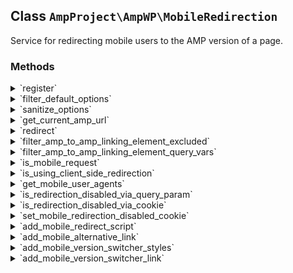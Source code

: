 ## Class `AmpProject\AmpWP\MobileRedirection`

Service for redirecting mobile users to the AMP version of a page.

### Methods
<details>
<summary>`register`</summary>

```php
public register()
```

Register.


</details>
<details>
<summary>`filter_default_options`</summary>

```php
public filter_default_options( $defaults )
```

Add default option.


</details>
<details>
<summary>`sanitize_options`</summary>

```php
public sanitize_options( $options, $new_options )
```

Sanitize options.


</details>
<details>
<summary>`get_current_amp_url`</summary>

```php
public get_current_amp_url()
```

Get the AMP version of the current URL.


</details>
<details>
<summary>`redirect`</summary>

```php
public redirect()
```

Add redirection logic if available for request.


</details>
<details>
<summary>`filter_amp_to_amp_linking_element_excluded`</summary>

```php
public filter_amp_to_amp_linking_element_excluded( $excluded, $url )
```

Ensure that links/forms which point to ?noamp up-front are excluded from AMP-to-AMP linking.


</details>
<details>
<summary>`filter_amp_to_amp_linking_element_query_vars`</summary>

```php
public filter_amp_to_amp_linking_element_query_vars( $query_vars, $excluded )
```

Ensure that links/forms which point to ?noamp up-front are excluded from AMP-to-AMP linking.


</details>
<details>
<summary>`is_mobile_request`</summary>

```php
public is_mobile_request()
```

Determine if the current request is from a mobile device by looking at the User-Agent request header.

This only applies if client-side redirection has been disabled.


</details>
<details>
<summary>`is_using_client_side_redirection`</summary>

```php
public is_using_client_side_redirection()
```

Determine if mobile redirection should be done via JavaScript.

If auto-redirection is disabled due to being in the Customizer preview or in AMP Dev Mode (and thus possibly in Paired Browsing), then client-side redirection is forced.


</details>
<details>
<summary>`get_mobile_user_agents`</summary>

```php
public get_mobile_user_agents()
```

Get a list of mobile user agents to use for comparison against the user agent from the current request.

Each entry may either be a simple string needle, or it be a regular expression serialized as a string in the form of `/pattern/[i]*`. If a user agent string does not match this pattern, then the string will be used as a simple string needle for the haystack.


</details>
<details>
<summary>`is_redirection_disabled_via_query_param`</summary>

```php
public is_redirection_disabled_via_query_param()
```

Determine if mobile redirection is disabled via query param.


</details>
<details>
<summary>`is_redirection_disabled_via_cookie`</summary>

```php
public is_redirection_disabled_via_cookie()
```

Determine if mobile redirection is disabled via cookie.


</details>
<details>
<summary>`set_mobile_redirection_disabled_cookie`</summary>

```php
public set_mobile_redirection_disabled_cookie( $add )
```

Sets a cookie to disable/enable mobile redirection for the current browser session.


</details>
<details>
<summary>`add_mobile_redirect_script`</summary>

```php
public add_mobile_redirect_script()
```

Output the mobile redirection Javascript code.


</details>
<details>
<summary>`add_mobile_alternative_link`</summary>

```php
public add_mobile_alternative_link()
```

Add rel=alternate link for AMP version.


</details>
<details>
<summary>`add_mobile_version_switcher_styles`</summary>

```php
public add_mobile_version_switcher_styles()
```

Print the styles for the mobile version switcher.


</details>
<details>
<summary>`add_mobile_version_switcher_link`</summary>

```php
public add_mobile_version_switcher_link()
```

Output the link for the mobile version switcher.


</details>
